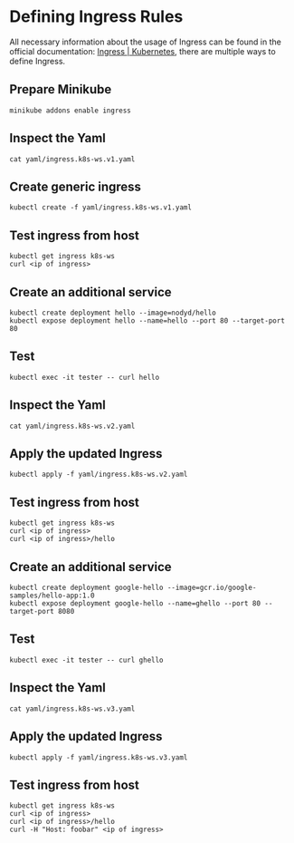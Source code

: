 # Defining Ingress Rules

All necessary information about the usage of Ingress can be found in the official documentation: [Ingress | Kubernetes](https://kubernetes.io/docs/concepts/services-networking/ingress/), there are multiple ways to define Ingress. 


## Prepare Minikube

```
minikube addons enable ingress
```

## Inspect the Yaml

```
cat yaml/ingress.k8s-ws.v1.yaml
```

## Create generic ingress

```
kubectl create -f yaml/ingress.k8s-ws.v1.yaml
```

## Test ingress from host 

```
kubectl get ingress k8s-ws
curl <ip of ingress>
```

## Create an additional service

```
kubectl create deployment hello --image=nodyd/hello
kubectl expose deployment hello --name=hello --port 80 --target-port 80
```

## Test

```
kubectl exec -it tester -- curl hello
```

## Inspect the Yaml

```
cat yaml/ingress.k8s-ws.v2.yaml
```

## Apply the updated Ingress

```
kubectl apply -f yaml/ingress.k8s-ws.v2.yaml
```

## Test ingress from host

```
kubectl get ingress k8s-ws
curl <ip of ingress>
curl <ip of ingress>/hello
```


## Create an additional service
```
kubectl create deployment google-hello --image=gcr.io/google-samples/hello-app:1.0
kubectl expose deployment google-hello --name=ghello --port 80 --target-port 8080
```

## Test

```
kubectl exec -it tester -- curl ghello
```

## Inspect the Yaml

```
cat yaml/ingress.k8s-ws.v3.yaml
```

## Apply the updated Ingress

```
kubectl apply -f yaml/ingress.k8s-ws.v3.yaml
```

## Test ingress from host

```
kubectl get ingress k8s-ws
curl <ip of ingress>
curl <ip of ingress>/hello
curl -H "Host: foobar" <ip of ingress>
```
